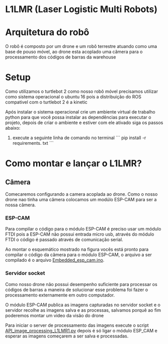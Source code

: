 <h1>L1LMR (Laser Logistic Multi Robots)</h1>

<h1>Arquitetura do robô</h1>

<p>O robô é composto por um drone e um robô terrestre atuando como uma base de pouso móvel, ao drone esta acoplado uma câmera para o processamento dos códigos de barras da warehouse</p>

<h1>Setup</h1>

<p>Como utilizamos o turtlebot 2 como nosso robô móvel precisamos utilizar como sistema operacional o ubuntu 16 pois a distribuição do ROS compativel com o turtlebot 2 é a kinetic</p>

<p>Após instalar o sistema operacional crie um ambiente virtual de trabalho python para que você possa instalar as dependências para executar o projeto, depois de criar o ambiente e estiver com ele ativado siga os passos abaixo:</p>

<ol>
    <li>execute a seguinte linha de comando no terminal ```
    pip install -r requirements. txt
    ```</li>
</ol>

<h1>Como montar e lançar o L1LMR?</h1>

<h2>Câmera</h2>

<p>Comecaremos configurando a camera acoplada ao drone. Como o nosso drone nao tinha uma câmera colocamos um modúlo ESP-CAM para ser a nossa câmera.</p>

<h3>ESP-CAM</h3>

<p>Para compilar o código para o módulo ESP-CAM é preciso usar um módulo FTDI pois a ESP-CAM não possui entrada micro usb, através do módulo FTDI o código é passado através de comunicação serial.</p>

<p>Ao montar o esquemático mostrado na figura vocês está pronto para compilar o código da câmera para o módulo ESP-CAM, o arquivo a ser compilado é o arquivo <a href="">Embedded_esp_cam.ino</a>.</p>

<h3>Servidor socket</h3>

<p>Como nosso drone não possui desempenho suficiente para processar os códigos de barras a maneira de solucionar esse problema foi fazer o processamento externamente em outro computador.</p>

<p>O módulo ESP-CAM publica as imagens capturadas no servidor socket e o servidor recolhe as imagens salva e as processas, salvamos porquê ao fim poderemos montar um video da visão do drone</p>

<p>Para iniciar o server de processamento das imagens execute o script <a href="">API_image_processing_L1LMR1.py</a> depois é só ligar o módulo ESP_CAM e esperar as imagens começarem a ser salva e processadas.</p>
